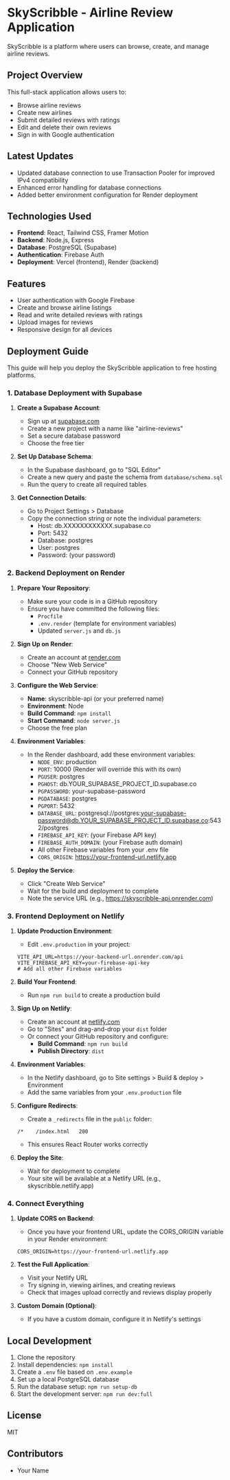 # SkyScribble - Airline Review Application

SkyScribble is a platform where users can browse, create, and manage airline reviews.

## Project Overview

This full-stack application allows users to:
- Browse airline reviews
- Create new airlines 
- Submit detailed reviews with ratings
- Edit and delete their own reviews
- Sign in with Google authentication

## Latest Updates

- Updated database connection to use Transaction Pooler for improved IPv4 compatibility
- Enhanced error handling for database connections
- Added better environment configuration for Render deployment

<!-- This comment will trigger a new deployment on Vercel -->

## Technologies Used

- **Frontend**: React, Tailwind CSS, Framer Motion
- **Backend**: Node.js, Express
- **Database**: PostgreSQL (Supabase)
- **Authentication**: Firebase Auth
- **Deployment**: Vercel (frontend), Render (backend)

## Features

- User authentication with Google Firebase
- Create and browse airline listings
- Read and write detailed reviews with ratings
- Upload images for reviews
- Responsive design for all devices

## Deployment Guide

This guide will help you deploy the SkyScribble application to free hosting platforms.

### 1. Database Deployment with Supabase

1. **Create a Supabase Account**:
   - Sign up at [supabase.com](https://supabase.com)
   - Create a new project with a name like "airline-reviews"
   - Set a secure database password
   - Choose the free tier

2. **Set Up Database Schema**:
   - In the Supabase dashboard, go to "SQL Editor"
   - Create a new query and paste the schema from `database/schema.sql`
   - Run the query to create all required tables

3. **Get Connection Details**:
   - Go to Project Settings > Database
   - Copy the connection string or note the individual parameters:
     - Host: db.XXXXXXXXXXXX.supabase.co
     - Port: 5432
     - Database: postgres
     - User: postgres
     - Password: (your password)

### 2. Backend Deployment on Render

1. **Prepare Your Repository**:
   - Make sure your code is in a GitHub repository
   - Ensure you have committed the following files:
     - `Procfile`
     - `.env.render` (template for environment variables)
     - Updated `server.js` and `db.js`

2. **Sign Up on Render**:
   - Create an account at [render.com](https://render.com)
   - Choose "New Web Service"
   - Connect your GitHub repository

3. **Configure the Web Service**:
   - **Name**: skyscribble-api (or your preferred name)
   - **Environment**: Node
   - **Build Command**: `npm install`
   - **Start Command**: `node server.js`
   - Choose the free plan

4. **Environment Variables**:
   - In the Render dashboard, add these environment variables:
     - `NODE_ENV`: production
     - `PORT`: 10000 (Render will override this with its own)
     - `PGUSER`: postgres
     - `PGHOST`: db.YOUR_SUPABASE_PROJECT_ID.supabase.co
     - `PGPASSWORD`: your-supabase-password
     - `PGDATABASE`: postgres
     - `PGPORT`: 5432
     - `DATABASE_URL`: postgresql://postgres:your-supabase-password@db.YOUR_SUPABASE_PROJECT_ID.supabase.co:5432/postgres
     - `FIREBASE_API_KEY`: (your Firebase API key)
     - `FIREBASE_AUTH_DOMAIN`: (your Firebase auth domain)
     - All other Firebase variables from your .env file
     - `CORS_ORIGIN`: https://your-frontend-url.netlify.app

5. **Deploy the Service**:
   - Click "Create Web Service"
   - Wait for the build and deployment to complete
   - Note the service URL (e.g., https://skyscribble-api.onrender.com)

### 3. Frontend Deployment on Netlify

1. **Update Production Environment**:
   - Edit `.env.production` in your project:
   ```
   VITE_API_URL=https://your-backend-url.onrender.com/api
   VITE_FIREBASE_API_KEY=your-firebase-api-key
   # Add all other Firebase variables
   ```

2. **Build Your Frontend**:
   - Run `npm run build` to create a production build

3. **Sign Up on Netlify**:
   - Create an account at [netlify.com](https://netlify.com)
   - Go to "Sites" and drag-and-drop your `dist` folder
   - Or connect your GitHub repository and configure:
     - **Build Command**: `npm run build`
     - **Publish Directory**: `dist`

4. **Environment Variables**:
   - In the Netlify dashboard, go to Site settings > Build & deploy > Environment
   - Add the same variables from your `.env.production` file

5. **Configure Redirects**:
   - Create a `_redirects` file in the `public` folder:
   ```
   /*    /index.html   200
   ```
   - This ensures React Router works correctly

6. **Deploy the Site**:
   - Wait for deployment to complete
   - Your site will be available at a Netlify URL (e.g., skyscribble.netlify.app)

### 4. Connect Everything

1. **Update CORS on Backend**:
   - Once you have your frontend URL, update the CORS_ORIGIN variable in your Render environment:
   ```
   CORS_ORIGIN=https://your-frontend-url.netlify.app
   ```

2. **Test the Full Application**:
   - Visit your Netlify URL
   - Try signing in, viewing airlines, and creating reviews
   - Check that images upload correctly and reviews display properly

3. **Custom Domain (Optional)**:
   - If you have a custom domain, configure it in Netlify's settings

## Local Development

1. Clone the repository
2. Install dependencies: `npm install`
3. Create a `.env` file based on `.env.example`
4. Set up a local PostgreSQL database
5. Run the database setup: `npm run setup-db`
6. Start the development server: `npm run dev:full`

## License

MIT

## Contributors

- Your Name

